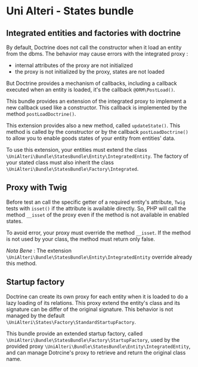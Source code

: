 Uni Alteri - States bundle
===========================

Integrated entities and factories with doctrine
-----------------------------------------------

By default, Doctrine does not call the constructor when it load an entity from the dbms. The behavior may cause errors
with the integrated proxy :

*   internal attributes of the proxy are not initialized
*   the proxy is not initialized by the proxy, states are not loaded

But Doctrine provides a mechanism of callbacks, including a callback executed when an entity is loaded, it's the callback
`@ORM\PostLoad()`.

This bundle provides an extension of the integrated proxy to implement a new callback used like a constructor. This callback
is implemented by the method `postLoadDoctrine()`.

This extension provides also a new method, called `updateState()`. This method is called by the constructor or by the callback
`postLoadDoctrine()` to allow you to enable goods states of your entity from entities' data.

To use this extension, your entities must extend the class `\UniAlteri\Bundle\StatesBundle\Entity\IntegratedEntity`.
The factory of your stated class must also inherit the class `\UniAlteri\Bundle\StatesBundle\Factory\Integrated`.

Proxy with Twig
---------------

Before test an call the specific getter of a required entity's attribute, `Twig` tests with `isset()` if the attribute
is available directly. So, PHP will call the method `__isset` of the proxy even if the method is not available in
enabled states.

To avoid error, your proxy must override the method `__isset`. If the method is not used by your class, the method must
return only false.

*Nota Bene* : The extension `\UniAlteri\Bundle\StatesBundle\Entity\IntegratedEntity` override already this method.

Startup factory
---------------

Doctrine can create its own proxy for each entity when it is loaded to do a lazy loading of its relations. This proxy
 extend the entity's class and its signature can be differ of the original signature. This behavior is not managed by
 the default `\UniAlteri\States\Factory\StandardStartupFactory`.

This bundle provide an extended startup factory, called `\UniAlteri\Bundle\StatesBundle\Factory\StartupFactory`,
 used by the provided proxy `\UniAlteri\Bundle\StatesBundle\Entity\IntegratedEntity`, and can manage Dotrcine's proxy
 to retrieve and return the original class name.